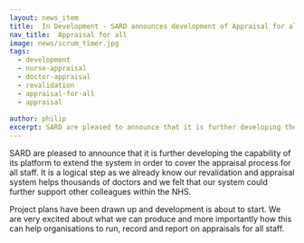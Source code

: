 ```yaml
---
layout: news_item
title:  In Development - SARD announces development of Appraisal for all system
nav_title:  Appraisal for all
image: news/scrum_timer.jpg
tags:
  - development
  - nurse-appraisal
  - doctor-appraisal
  - revalidation
  - appraisal-for-all
  - appraisal
  
author: philip
excerpt: SARD are pleased to announce that it is further developing the capability of its platform to extend the system in order to cover the appraisal process for all staff. It is a logical step as we already know our revalidation and appraisal system helps thousands of doctors and we felt that our system could further support other colleagues within the NHS. 
---
```


SARD are pleased to announce that it is further developing the capability of its platform to extend the system in order to cover the appraisal process for all staff. It is a logical step as we already know our revalidation and appraisal system helps thousands of doctors and we felt that our system could further support other colleagues within the NHS. 

Project plans have been drawn up and development is about to start. We are very excited about what we can produce and more importantly how this can help organisations to run, record and report on appraisals for all staff.